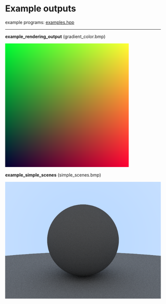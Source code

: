 # Example outputs

example programs: [examples.hpp](https://github.com/nyasyamorina/nyasRayTracing/blob/master/examples.hpp)

---

**example_rendering_output** (gradient_color.bmp)

![image](https://raw.githubusercontent.com/nyasyamorina/nyasRayTracing/master/outputs/gradient_color.bmp)

**example_simple_scenes** (simple_scenes.bmp)

![image](https://raw.githubusercontent.com/nyasyamorina/nyasRayTracing/master/outputs/simple_scenes.bmp)
